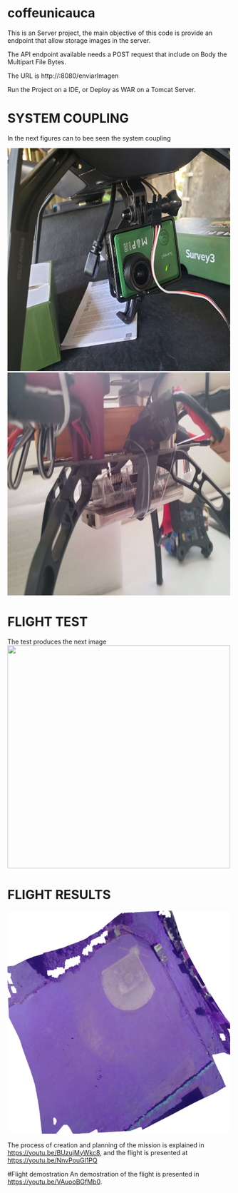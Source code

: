 # coffeunicauca
This is an Server project, the main objective of this code is provide an endpoint that allow storage images in the server. 

The API endpoint available needs a POST request that include on Body the Multipart File Bytes. 

The URL is 
  http://<YOUR-IP-SERVER>:8080/enviarImagen
  
 
Run the Project on a IDE, or Deploy as WAR on a Tomcat Server.

# SYSTEM COUPLING

In the next figures can to bee seen the system coupling

<img src="https://github.com/julianandres/coffeunicauca/blob/master/documentos/Imagenes/1582487227250.JPEG" width="500" height="500">
<img src="https://github.com/julianandres/coffeunicauca/blob/master/documentos/Imagenes/1582487324661.JPEG" width="500" height="500">

# FLIGHT TEST

The test produces the next image
<img src="https://github.com/julianandres/coffeunicauca/blob/master/documentos/Imagenes/Captura4.JPEG" width="500" height="500">

# FLIGHT RESULTS

<img src="https://github.com/julianandres/coffeunicauca/blob/master/documentos/Imagenes/Resultado.JPEG" width="500" height="500">


The process of creation and planning of the mission is explained in https://youtu.be/BUzujMyWkc8,
and the flight is presented at https://youtu.be/NnvPouGl1PQ

#Flight demostration
An demostration of the flight is presented in https://youtu.be/VAuooBGfMb0.
